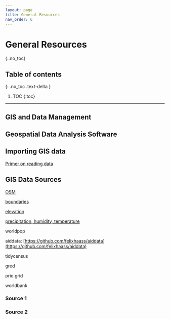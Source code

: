 ```yaml
---
layout: page
title: General Resources
nav_order: 6
---
```


# General Resources 
{:.no_toc}

## Table of contents
{: .no_toc .text-delta }

1. TOC
{:toc}

---

## GIS and Data Management

## Geospatial Data Analysis Software

## Importing GIS data

[Primer on reading data](general_resources/reading_data.html)

## GIS Data Sources

[OSM](general_resources/packages/osm.html)

[boundaries](general_resources/packages/administrative_boundaries.html)

[elevation](general_resources/packages/elevatr2.html) 

[precipitation, humidity, temperature](general_resources/packages/precipitation.html)

worldpop

aiddata: [https://github.com/felixhaass/aiddata](https://github.com/felixhaass/aiddata)

tidycensus

gred

prio grid

worldbank



### Source 1

### Source 2 